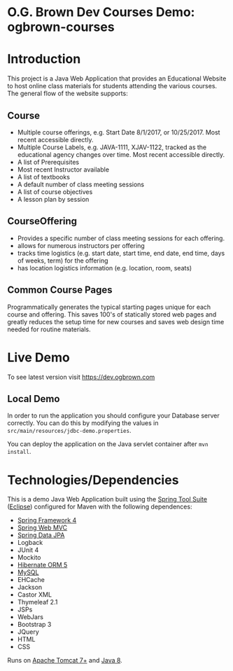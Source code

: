 O.G. Brown Dev Courses Demo: ogbrown-courses
=================================

# Introduction

This project is a Java Web Application that provides an Educational Website to host online class materials for students attending the various courses. The general flow of the website supports:

## Course
- Multiple course offerings, e.g. Start Date 8/1/2017, or 10/25/2017. Most recent accessible directly.
- Multiple Course Labels, e.g. JAVA-1111, XJAV-1122, tracked as the educational agency changes over time. Most recent accessible directly.
- A list of Prerequisites
- Most recent Instructor available
- A list of textbooks
- A default number of class meeting sessions
- A list of course objectives
- A lesson plan by session

 
## CourseOffering
- Provides a specific number of class meeting sessions for each offering.
- allows for numerous instructors per offering
- tracks time logistics (e.g. start date, start time, end date, end time, days of weeks, term) for the offering
- has location logistics information (e.g. location, room, seats)

## Common Course Pages
  Programmatically generates the typical starting pages unique for each course and offering. This saves 100's of statically stored web pages and greatly reduces the setup time for new courses and saves web design time needed for routine materials. 


# Live Demo

To see latest version visit https://dev.ogbrown.com

## Local Demo
In order to run the application you should configure your Database server correctly.
You can do this by modifying the values in `src/main/resources/jdbc-demo.properties`.


You can deploy the application on the Java servlet container after `mvn install`.

# Technologies/Dependencies

This is a demo Java Web Application built using the [Spring Tool Suite](https://spring.io/tools) ([Eclipse](http://www.eclipse.org/downloads/packages/eclipse-ide-java-ee-developers/oxygen1a)) configured for Maven with the following dependences: 
- [Spring Framework 4](https://projects.spring.io/spring-framework/)
- [Spring Web MVC](https://projects.spring.io/spring-framework/)
- [Spring Data JPA](https://projects.spring.io/spring-data/)
- Logback
- JUnit 4
- Mockito
- [Hibernate ORM 5](http://hibernate.org/orm/)
- [MySQL](http://mysql.com/)
- EHCache
- Jackson
- Castor XML
- Thymeleaf 2.1
- JSPs
- WebJars
- Bootstrap 3
- JQuery
- HTML
- CSS

Runs on [Apache Tomcat 7+](http://tomcat.apache.org/) and [Java 8](https://java.com/en/).
